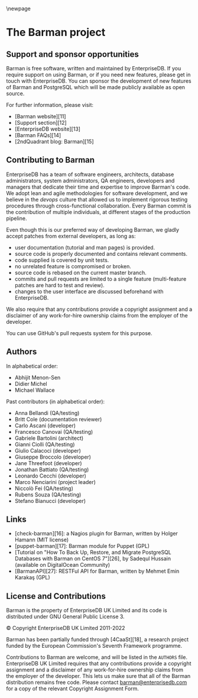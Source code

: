 \newpage

# The Barman project

## Support and sponsor opportunities

Barman is free software, written and maintained by EnterpriseDB. If you
require support on using Barman, or if you need new features, please
get in touch with EnterpriseDB. You can sponsor the development of new
features of Barman and PostgreSQL which will be made publicly
available as open source.

For further information, please visit:

- [Barman website][11]
- [Support section][12]
- [EnterpriseDB website][13]
- [Barman FAQs][14]
- [2ndQuadrant blog: Barman][15]

## Contributing to Barman

EnterpriseDB has a team of software engineers, architects, database
administrators, system administrators, QA engineers, developers and
managers that dedicate their time and expertise to improve Barman's code.
We adopt lean and agile methodologies for software development, and
we believe in the _devops_ culture that allowed us to implement rigorous
testing procedures through cross-functional collaboration.
Every Barman commit is the contribution of multiple individuals, at different
stages of the production pipeline.

Even though this is our preferred way of developing Barman, we gladly
accept patches from external developers, as long as:

- user documentation (tutorial and man pages) is provided.
- source code is properly documented and contains relevant comments.
- code supplied is covered by unit tests.
- no unrelated feature is compromised or broken.
- source code is rebased on the current master branch.
- commits and pull requests are limited to a single feature (multi-feature
patches are hard to test and review).
- changes to the user interface are discussed beforehand with EnterpriseDB.

We also require that any contributions provide a copyright assignment
and a disclaimer of any work-for-hire ownership claims from the employer
of the developer.

You can use GitHub's pull requests system for this purpose.

## Authors

In alphabetical order:

* Abhijit Menon-Sen
* Didier Michel
* Michael Wallace

Past contributors (in alphabetical order):

* Anna Bellandi (QA/testing)
* Britt Cole (documentation reviewer)
* Carlo Ascani (developer)
* Francesco Canovai (QA/testing)
* Gabriele Bartolini (architect)
* Gianni Ciolli (QA/testing)
* Giulio Calacoci (developer)
* Giuseppe Broccolo (developer)
* Jane Threefoot (developer)
* Jonathan Battiato (QA/testing)
* Leonardo Cecchi (developer)
* Marco Nenciarini (project leader)
* Niccolò Fei (QA/testing)
* Rubens Souza (QA/testing)
* Stefano Bianucci (developer)

## Links

- [check-barman][16]: a Nagios plugin for Barman, written by Holger
  Hamann (MIT license)
- [puppet-barman][17]: Barman module for Puppet (GPL)
- [Tutorial on "How To Back Up, Restore, and Migrate PostgreSQL Databases with Barman on CentOS 7"][26], by Sadequl Hussain (available on DigitalOcean Community)
- [BarmanAPI][27]: RESTFul API for Barman, written by Mehmet Emin Karakaş (GPL)

## License and Contributions

Barman is the property of EnterpriseDB UK Limited and its code is
distributed under GNU General Public License 3.

© Copyright EnterpriseDB UK Limited 2011-2022

Barman has been partially funded through [4CaaSt][18], a research
project funded by the European Commission's Seventh Framework
programme.

Contributions to Barman are welcome, and will be listed in the
`AUTHORS` file. EnterpriseDB UK Limited requires that any contributions
provide a copyright assignment and a disclaimer of any work-for-hire
ownership claims from the employer of the developer. This lets us make
sure that all of the Barman distribution remains free code. Please
contact barman@enterprisedb.com for a copy of the relevant Copyright
Assignment Form.

